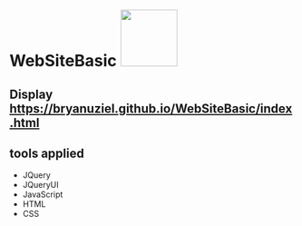 # WebSiteBasic <img src="https://media.giphy.com/media/W23QYxLYjRp87yFlFC/giphy.gif" width="100" heigth="100" />

## Display https://bryanuziel.github.io/WebSiteBasic/index.html
## tools applied
* JQuery 
* JQueryUI
* JavaScript
* HTML
* CSS

